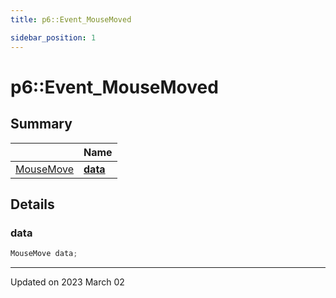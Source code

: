 ```yaml
---
title: p6::Event_MouseMoved

sidebar_position: 1
---
```


# p6::Event_MouseMoved







## Summary

|                | Name           |
| -------------- | -------------- |
| [MouseMove](/reference/Types/mouse_move) | **[data](/reference/Types/event___mouse_moved#data)**  |

## Details


### data

```cpp
MouseMove data;
```


-------------------------------

Updated on 2023 March 02